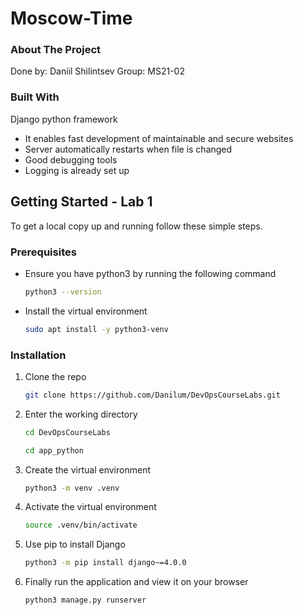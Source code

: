 # Moscow-Time

### About The Project

Done by: Daniil Shilintsev 
Group: MS21-02

### Built With

Django python framework  
- It enables fast development of maintainable and secure websites
- Server automatically restarts when file is changed
- Good debugging tools
- Logging is already set up

## Getting Started - Lab 1 

To get a local copy up and running follow these simple steps.

### Prerequisites 

* Ensure you have python3 by running the following command
  ```sh
  python3 --version
  ```
* Install the virtual environment
  ```sh
  sudo apt install -y python3-venv
  ```

### Installation

1. Clone the repo
   ```sh
   git clone https://github.com/Danilum/DevOpsCourseLabs.git
   ```
2. Enter the working directory
   ```sh
   cd DevOpsCourseLabs
   
   cd app_python
   ```
3. Create the virtual environment
   ```sh
   python3 -m venv .venv
   ```
4. Activate the virtual environment
   ```sh
   source .venv/bin/activate
   ```
5. Use pip to install Django
   ```sh
   python3 -m pip install django~=4.0.0
   ```
6. Finally run the application and view it on your browser
   ```sh
   python3 manage.py runserver
   ```



